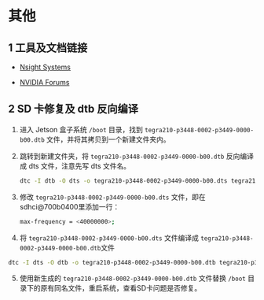 # 其他

## 1 工具及文档链接

- [Nsight Systems](https://developer.download.nvidia.com/devtools/nsight-systems/)

- [NVIDIA Forums](https://forums.developer.nvidia.com/c/agx-autonomous-machines/jetson-embedded-systems/70)



## 2 SD 卡修复及 dtb 反向编译

1. 进入 Jetson 盒子系统 `/boot` 目录，找到 `tegra210-p3448-0002-p3449-0000-b00.dtb` 文件，并将其拷贝到一个新建文件夹内。

2. 跳转到新建文件夹，将 `tegra210-p3448-0002-p3449-0000-b00.dtb` 反向编译成 dts 文件，注意先写 dts 文件名。

   ```bash
   dtc -I dtb -O dts -o tegra210-p3448-0002-p3449-0000-b00.dts tegra210-p3448-0002-p3449-0000-b00.dtb
   ```

3. 修改 `tegra210-p3448-0002-p3449-0000-b00.dts` 文件，即在sdhci@700b0400里添加一行：

   ```bash
   max-frequency = <40000000>;
   ```

4. 将 `tegra210-p3448-0002-p3449-0000-b00.dts` 文件编译成 `tegra210-p3448-0002-p3449-0000-b00.dtb`文件

```bash
dtc -I dts -O dtb -o tegra210-p3448-0002-p3449-0000-b00.dtb tegra210-p3448-0002-p3449-0000-b00.dts
```

5. 使用新生成的 `tegra210-p3448-0002-p3449-0000-b00.dtb` 文件替换 `/boot` 目录下的原有同名文件，重启系统，查看SD卡问题是否修复。

